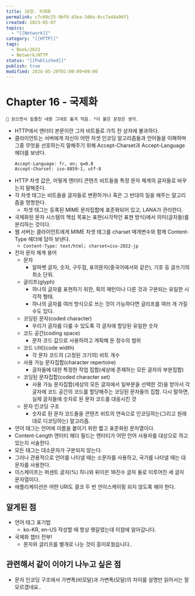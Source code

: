 ```yaml
---
title: 16장. 국제화
permalink: c7c60c25-9bf8-d3ea-3d0a-0cc7a44a96f1
created: 2023-05-07
topics:
  - "[[Network]]"
category: "[[HTTP]]"
tags:
  - Book/2023
  - Network/HTTP
status: "[[Published]]"
publish: true
modified: 2024-05-20T01:00:09+09:00
---
```


# Chapter 16 - 국제화

```
📌 읽으면서 밑줄친 내용 그대로 옮겨 적음. *이 붙은 문장은 생각.
```

- HTTP에서 엔터티 본문이란 그저 비트들로 가득 찬 상자에 불과하다.
- 클라이언트는 서버에게 자신이 어떤 차셋 인코딩 알고리즘들과 언어들을 이해하며 그중 무엇을 선호하는지 말해주기 위해 Accept-Charset과 Accept-Language 헤더를 보낸다.
	```
	Accept-Language: fr, en; q=0.8
	Accept-Charset: iso-8859-1, utf-8
	```
- HTTP 차셋 값은, 어떻게 엔터티 콘텐츠 비트들을 특정 문자 체계의 글자들로 바꾸는지 말해준다.
- 각 차셋 태그는 비트들을 글자들로 변환하거나 혹은 그 반대의 일을 해주는 알고리즘을 명명한다.
	- 차셋 태그는 등록된 MIME 문자집합에 표준화되어 있고, LANA가 관리한다.
- 국제화된 문자 시스템의 핵심 목표는 표현(시각적인 표현 방식)에서 의미(글자들)를 분리하는 것이다.
- 웹 서버는 클라이언트에게 MIME 차셋 태그를 charset 매개변수와 함께 Content-Type 헤더에 담아 보낸다.
	- `Content-Type: text/html; charset=iso-2022-jp`
- 전자 문자 체계 용어
	- 문자
		- 알파벳 글자, 숫자, 구두점, 표의문자(중국어에서와 같은), 기호 등 글쓰기의 최소 단위.
	- 글리프(glyph)
		- 하나의 글자를 표현하기 위한, 획의 패턴이나 다른 것과 구분되는 유일한 시각적 형태.
		- 하나의 글자를 여러 방식으로 쓰는 것이 가능하다면 글리프를 여러 개 가질 수도 있다.
	- 코딩된 문자(coded character)
		- 우리가 글자를 다룰 수 있도록 각 글자에 할당된 유일한 숫자
	- 코드 공간(coding space)
		- 문자 코드 값으로 사용하려고 계획해 둔 정수의 범위
	- 코드 너비(code width)
		- 각 문자 코드의 (고정된 크기의) 비트 개수
	- 사용 가능 문자집합(character repertoire)
		- 글자들에 대한 특정한 작업 집합(세상에 존재하는 모든 글자의 부분집합)
	- 코딩된 문자집합(coded character set)
		- 사용 가능 문자집합(세상의 모든 글자에서 일부분을 선택한 것)을 받아서 각 글자에 코드 공간의 코드를 할당해주는 코딩된 문자들의 집합. 다시 말하면, 실제 글자들에 숫자로 된 문자 코드를 대응시킨 것
	- 문자 인코딩 구조
		- 숫자로 된 문자 코드들을 콘텐츠 비트의 연속으로 인코딩하는(그리고 원래대로 디코딩하는) 알고리즘.
- 언어 태그는 언어에 이름을 붙이기 위한 짧고 표준화된 문자열이다.
- Content-Length 엔터티 헤더 필드는 엔터티가 어떤 언어 사용자를 대상으로 하고 있는지 서술한다.
- 모든 태그는 대소문자가 구분되지 않는다.
- 그러나 관용적으로 언어를 나타낼 때는 소문자를 사용하고, 국가를 나타낼 때는 대문자를 사용한다.
- 이스케이프는 퍼센트 글자(%) 하나와 뒤이은 16진수 글자 둘로 이루어진 세 글자 문자열이다.
- 애플리케이션은 어떤 URI도 결코 두 번 언이스케이핑 되지 않도록 해야 한다.

## 알게된 점

- 언어 태그 표기법
	- ko-KR, en-US 작성할 때 항상 헷갈렸는데 이참에 알아갑니다.
- 국제화 챕터 전부!
	- 문자와 글리프를 별개로 나눈 것이 흥미로웠습니다..

## 관련해서 같이 이야기 나누고 싶은 점

- 문자 인코딩 구조에서 가변폭(비모달)과 가변폭(모달)의 차이를 설명만 읽어서는 잘 모르겠네요..